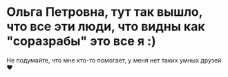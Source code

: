 # Ольга Петровна, тут так вышло, что всe эти люди, что видны как "соразрабы" это все я :)
Не подумайте, что мне кто-то помогает, у меня нет таких умных друзей ❤
